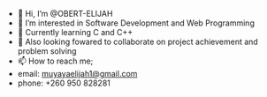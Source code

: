 - 👋 Hi, I’m @OBERT-ELIJAH
- 👀 I’m interested in Software Development and Web Programming
- 🌱 Currently learning C and C++
- 💞️ Also looking fowared to collaborate on project achievement and problem solving
- 📫 How to reach me;
-    email: muyayaelijah1@gmail.com
-    phone: +260 950 828281
<!---
OBERT-ELIJAH/OBERT-ELIJAH is a ✨ special ✨ repository because its `README.md` (this file) appears on your GitHub profile.
You can click the Preview link to take a look at your changes.
--->
